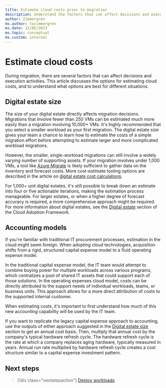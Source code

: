 ```yaml
---
title: Estimate cloud costs prior to migration
description: Understand the factors that can affect decisions and execution activities, and various options for estimating cloud costs.
author: Zimmergren
ms.author: tozimmergren
ms.date: 12/05/2023
ms.topic: conceptual
ms.custom: internal
---
```


# Estimate cloud costs

During migration, there are several factors that can affect decisions and execution activities. This article discusses the options for estimating cloud costs, and to understand what options are best for different situations.

## Digital estate size

The size of your digital estate directly affects migration decisions. Migrations that involve fewer than 250 VMs can be estimated much more easily than a migration involving 10,000+ VMs. It's highly recommended that you select a smaller workload as your first migration. The digital estate size gives your team a chance to learn how to estimate the costs of a simple migration effort before attempting to estimate larger and more complicated workload migrations.

However, the smaller, single-workload migrations can still involve a widely varying number of supporting assets. If your migration involves under 1,000 VMs, a tool like [Azure Migrate](/azure/migrate/migrate-services-overview) is likely sufficient to gather data on the inventory and forecast costs. More cost-estimate tooling options are described in the article on [digital estate cost calculations](../../digital-estate/calculate.md).

For 1,000+ unit digital estates, it's still possible to break down an estimate into four or five actionable iterations, making the estimation process manageable. For larger estates, or when a higher degree of forecast accuracy is required, a more comprehensive approach might be required. For more information about digital estates, see the [Digital estate](../../digital-estate/index.md) section of the Cloud Adoption Framework.

## Accounting models

If you're familiar with traditional IT procurement processes, estimation in the cloud might seem foreign. When adopting cloud technologies, acquisition shifts from a rigid, structured capital expense model to a fluid operating expense model.

In the traditional capital expense model, the IT team would attempt to combine buying power for multiple workloads across various programs, which centralizes a pool of shared IT assets that could support each of those solutions. In the operating expenses cloud model, costs can be directly attributed to the support needs of individual workloads, teams, or business units. This approach allows for a more direct attribution of costs to the supported internal customer.

When estimating costs, it's important to first understand how much of this new accounting capability will be used by the IT team.

If you want to replicate the legacy capital expense approach to accounting, use the outputs of either approach suggested in the [Digital estate size](#digital-estate-size) section to get an annual cost basis. Then, multiply that annual cost by the company's typical hardware refresh cycle. The hardware refresh cycle is the rate at which a company replaces aging hardware, typically measured in years. Annual run rate multiplied by hardware refresh cycle creates a cost structure similar to a capital expense investment pattern.

## Next steps

> [!div class="nextstepaction"]
> [Deploy workloads](../deploy/index.md)
